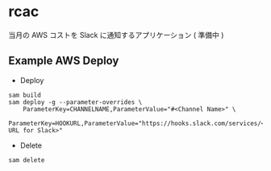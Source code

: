 # rcac

当月の AWS コストを Slack に通知するアプリケーション ( 準備中 )

## Example AWS Deploy

- Deploy
```
sam build
sam deploy -g --parameter-overrides \
    ParameterKey=CHANNELNAME,ParameterValue="#<Channel Name>" \
    ParameterKey=HOOKURL,ParameterValue="https://hooks.slack.com/services/<Webhook URL for Slack>"
```

- Delete
```
sam delete
```